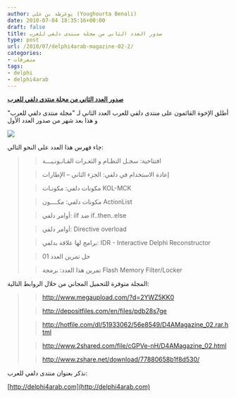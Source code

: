 ```yaml
---
author: يوغرطة بن علي (Youghourta Benali)
date: 2010-07-04 18:35:16+00:00
draft: false
title: صدور العدد الثاني من مجلة منتدى دلفي للعرب
type: post
url: /2010/07/delphi4arab-magazine-02-2/
categories:
- متفرقات
tags:
- delphi
- delphi4arab
---
```





**[صدور العدد الثاني من مجلة منتدى دلفي للعرب](http://www.it-scoop.com/2010/07/delphi4arab-magazine-02)**


أطلق الإخوة القائمون على منتدى دلفي للعرب العدد الثاني لـ "مجلة منتدى دلفي للعرب" و هذا بعد شهر من صدور العدد الأول


[![](http://i47.tinypic.com/2r7c87b.jpg)
](http://www.it-scoop.com/2010/07/delphi4arab-magazine-02)


جاء فهرس هذا العدد على النحو التالي:


<blockquote>

> 
> افتتاحية: سجـل النظـام و الثغـرات القـانـونـيـــة
> 
> 

> 
> إعادة الاستخدام في دلفي: الجزء الثاني – الإطارات
> 
> 

> 
> مكونات دلفي: مكونـات KOL-MCK
> 
> 

> 
> مكونات دلفي: مكــــون ActionList
> 
> 

> 
> أوامر دلفي: iif ضد if..then..else
> 
> 

> 
> أوامر دلفي: Directive overload
> 
> 

> 
> برامج لها علاقة بدلفي: IDR - Interactive Delphi Reconstructor
> 
> 

> 
> حل تمرين العدد 01
> 
> 

> 
> تمرين هذا العدد: برمجة Flash Memory Filter/Locker
> 
> </blockquote>




المجلة متوفرة للتحميل المجاني من خلال الروابط التالية:







<blockquote>

> 
> http://www.megaupload.com/?d=2YWZ5KK0
> 
> 

> 
> http://depositfiles.com/en/files/pdb28s7ge
> 
> 

> 
> http://hotfile.com/dl/51933062/56e8549/D4AMagazine_02.rar.html
> 
> 

> 
> http://www.2shared.com/file/cGPVe-nH/D4AMagazine_02.html
> 
> 

> 
> http://www.zshare.net/download/77880658b1f8d530/
> 
> </blockquote>




نذكر بعنوان منتدى دلفي للعرب:








[http://delphi4arab.com](http://delphi4arab.com)
